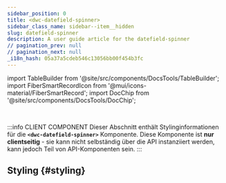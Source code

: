 ```yaml
---
sidebar_position: 0
title: <dwc-datefield-spinner>
sidebar_class_name: sidebar--item__hidden
slug: datefield-spinner
description: A user guide article for the datefield-spinner
// pagination_prev: null
// pagination_next: null
_i18n_hash: 05a37a5cdeb546c13056bb00f454b3fc
---
```

import TableBuilder from '@site/src/components/DocsTools/TableBuilder';
import FiberSmartRecordIcon from '@mui/icons-material/FiberSmartRecord';
import DocChip from '@site/src/components/DocsTools/DocChip';

<DocChip chip='shadow' />

<br />

:::info CLIENT COMPONENT
Dieser Abschnitt enthält Stylinginformationen für die **`<dwc-datefield-spinner>`** Komponente. Diese Komponente ist **nur clientseitig** - sie kann nicht selbständig über die API instanziiert werden, kann jedoch Teil von API-Komponenten sein.
:::

## Styling {#styling}

<TableBuilder name="dwc-datefield-spinner" clientComponent />
